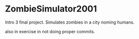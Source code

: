 ZombieSimulator2001
===================

Intro 3 final project. Simulates zombies in a city noming humans.


also in exercise in not doing proper commits. 
